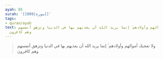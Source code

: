 ```yaml
---
ayah: 85
surah: '[[009|سورة]]'
tags:
- quran/ayah
text: ولا تعجبك أموالهم وأولادهم ۚ إنما يريد الله أن يعذبهم بها في الدنيا وتزهق أنفسهم
  وهم كافرون
---
```

> ولا تعجبك أموالهم وأولادهم ۚ إنما يريد الله أن يعذبهم بها في الدنيا وتزهق أنفسهم وهم كافرون
